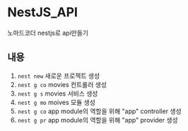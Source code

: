 # NestJS_API
노마드코더 nestjs로 api만들기

## 내용
1. `nest new` 새로운 프로젝트 생성
2. `nest g co` movies 컨트롤러 생성
3. `nest g s` movies 서비스 생성
4. `nest g mo` moives 모듈 생성
5. `nest g co` app module의 역할을 위해 "app" controller 생성
6. `nest g pr` app module의 역할을 위해 "app" provider 생성


